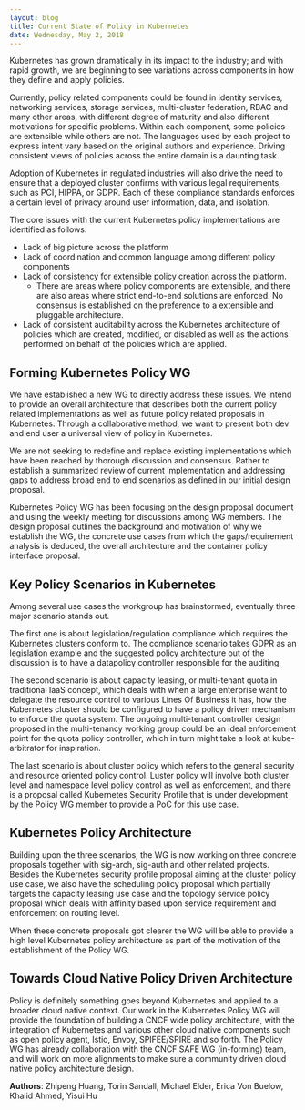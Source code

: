 ```yaml
---
layout: blog
title: Current State of Policy in Kubernetes
date: Wednesday, May 2, 2018
---
```


Kubernetes has grown dramatically in its impact to the industry; and with rapid growth, we are beginning to see variations across components in how they define and apply policies.

Currently, policy related components could be found in identity services, networking services, storage services, multi-cluster federation, RBAC and many other areas, with different degree of maturity and also different motivations for specific problems. Within each component, some policies are extensible while others are not. The languages used by each project to express intent vary based on the original authors and experience. Driving consistent views of policies across the entire domain is a daunting task.

Adoption of Kubernetes in regulated industries will also drive the need to ensure that a deployed cluster confirms with various legal requirements, such as PCI, HIPPA, or GDPR. Each of these compliance standards enforces a certain level of privacy around user information, data, and isolation.

The core issues with the current Kubernetes policy implementations are identified as follows:

* Lack of big picture across the platform
* Lack of coordination and common language among different policy components
* Lack of consistency for extensible policy creation across the platform.
  * There are areas where policy components are extensible, and there are also areas where strict end-to-end solutions are enforced. No consensus is established on the preference to a extensible and pluggable architecture.
* Lack of consistent auditability across the Kubernetes architecture of policies which are created, modified, or disabled as well as the actions performed on behalf of the policies which are applied.

## Forming Kubernetes Policy WG

We have established a new WG to directly address these issues. We intend to provide an overall architecture that describes both the current policy related implementations as well as future policy related proposals in Kubernetes. Through a collaborative method, we want to present both dev and end user a universal view of policy in Kubernetes.

We are not seeking to redefine and replace existing implementations which have been reached by thorough discussion and consensus. Rather to establish a summarized review of current implementation and addressing gaps to address broad end to end scenarios as defined in our initial design proposal.

Kubernetes Policy WG has been focusing on the design proposal document and using the weekly meeting for discussions among WG members. The design proposal outlines the background and motivation of why we establish the WG, the concrete use cases from which the gaps/requirement analysis is deduced, the overall architecture and the container policy interface proposal.

## Key Policy Scenarios in Kubernetes

Among several use cases the workgroup has brainstormed, eventually three major scenario stands out.

The first one is about legislation/regulation compliance which requires the Kubernetes clusters conform to. The compliance scenario takes GDPR as an legislation example and the suggested policy architecture out of the discussion is to have a datapolicy controller responsible for the auditing.

The second scenario is about capacity leasing, or multi-tenant quota in traditional IaaS concept, which deals with when a large enterprise want to delegate the resource control to various Lines Of Business it has, how the Kubernetes cluster should be configured to have a policy driven mechanism to enforce the quota system. The ongoing multi-tenant controller design proposed in the multi-tenancy working group could be an ideal enforcement point for the quota policy controller, which in turn might take a look at kube-arbitrator for inspiration.

The last scenario is about cluster policy which refers to the general security and resource oriented policy control. Luster policy will involve both cluster level and namespace level policy control as well as enforcement, and there is a proposal called Kubernetes Security Profile that is under development by the Policy WG member to provide a PoC for this use case.

## Kubernetes Policy Architecture

Building upon the three scenarios, the WG is now working on three concrete proposals together with sig-arch, sig-auth and other related projects. Besides the Kubernetes security profile proposal aiming at the cluster policy use case, we also have the scheduling policy proposal which partially targets the capacity leasing use case and the topology service policy proposal which deals with affinity based upon service requirement and enforcement on routing level.

When these concrete proposals got clearer the WG will be able to provide a high level Kubernetes policy architecture as part of the motivation of the establishment of the Policy WG.

## Towards Cloud Native Policy Driven Architecture

Policy is definitely something goes beyond Kubernetes and applied to a broader cloud native context. Our work in the Kubernetes Policy WG will provide the foundation of building a CNCF wide policy architecture, with the integration of Kubernetes and various other cloud native components such as open policy agent, Istio, Envoy, SPIFEE/SPIRE and so forth. The Policy WG has already collaboration with the CNCF SAFE WG (in-forming) team, and will work on more alignments to make sure a community driven cloud native policy architecture design.

**Authors**: Zhipeng Huang, Torin Sandall, Michael Elder, Erica Von Buelow, Khalid Ahmed, Yisui Hu
